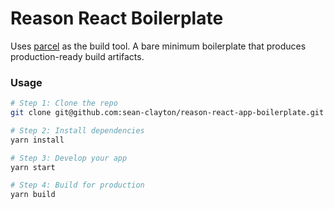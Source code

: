 # Reason React Boilerplate

Uses [parcel](https://parceljs.org/) as the build tool. A bare minimum boilerplate that produces production-ready build artifacts.

### Usage

```sh
# Step 1: Clone the repo
git clone git@github.com:sean-clayton/reason-react-app-boilerplate.git

# Step 2: Install dependencies
yarn install

# Step 3: Develop your app
yarn start

# Step 4: Build for production
yarn build
```
